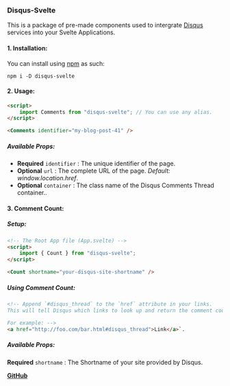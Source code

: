 ### Disqus-Svelte
This is a package of pre-made components used to intergrate [Disqus](https://disqus.com/) services into your Svelte Applications.

#### 1. Installation:
You can install using [npm](https://npmjs.com) as such:
```
npm i -D disqus-svelte
```

#### 2. Usage:
```html
<script>
	import Comments from "disqus-svelte"; // You can use any alias.
</script>

<Comments identifier="my-blog-post-41" />
```
##### Available Props:
* **Required** `identifier` : The unique identifier of the page. 
* **Optional** `url` : The complete URL of the page. *Default: window.location.href*.
* **Optional** `container` : The class name of the Disqus  Comments Thread container..

#### 3. Comment Count:
##### Setup:
```html
<!-- The Root App file (App.svelte) -->
<script>
	import { Count } from "disqus-svelte";
</script>

<Count shortname="your-disqus-site-shortname" />
```
##### Using Comment Count:
```html
<!-- Append `#disqus_thread` to the `href` attribute in your links.
This will tell Disqus which links to look up and return the comment count. 

For example: -->
<a href="http://foo.com/bar.html#disqus_thread">Link</a>`.
```
##### Available Props:
**Required** `shortname` : The Shortname of your site provided by Disqus.

**[GitHub](https://github.com/demonicious/disqus-svelte)**